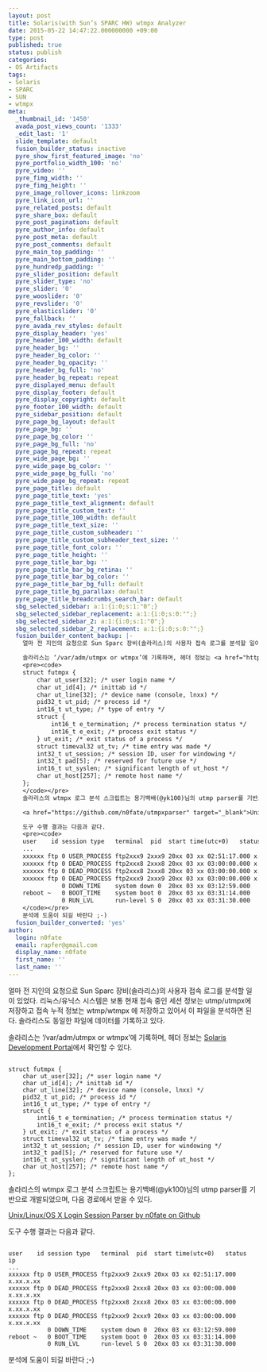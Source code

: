 ```yaml
---
layout: post
title: Solaris(with Sun’s SPARC HW) wtmpx Analyzer
date: 2015-05-22 14:47:22.000000000 +09:00
type: post
published: true
status: publish
categories:
- OS Artifacts
tags:
- Solaris
- SPARC
- SUN
- wtmpx
meta:
  _thumbnail_id: '1450'
  avada_post_views_count: '1333'
  _edit_last: '1'
  slide_template: default
  fusion_builder_status: inactive
  pyre_show_first_featured_image: 'no'
  pyre_portfolio_width_100: 'no'
  pyre_video: ''
  pyre_fimg_width: ''
  pyre_fimg_height: ''
  pyre_image_rollover_icons: linkzoom
  pyre_link_icon_url: ''
  pyre_related_posts: default
  pyre_share_box: default
  pyre_post_pagination: default
  pyre_author_info: default
  pyre_post_meta: default
  pyre_post_comments: default
  pyre_main_top_padding: ''
  pyre_main_bottom_padding: ''
  pyre_hundredp_padding: ''
  pyre_slider_position: default
  pyre_slider_type: 'no'
  pyre_slider: '0'
  pyre_wooslider: '0'
  pyre_revslider: '0'
  pyre_elasticslider: '0'
  pyre_fallback: ''
  pyre_avada_rev_styles: default
  pyre_display_header: 'yes'
  pyre_header_100_width: default
  pyre_header_bg: ''
  pyre_header_bg_color: ''
  pyre_header_bg_opacity: ''
  pyre_header_bg_full: 'no'
  pyre_header_bg_repeat: repeat
  pyre_displayed_menu: default
  pyre_display_footer: default
  pyre_display_copyright: default
  pyre_footer_100_width: default
  pyre_sidebar_position: default
  pyre_page_bg_layout: default
  pyre_page_bg: ''
  pyre_page_bg_color: ''
  pyre_page_bg_full: 'no'
  pyre_page_bg_repeat: repeat
  pyre_wide_page_bg: ''
  pyre_wide_page_bg_color: ''
  pyre_wide_page_bg_full: 'no'
  pyre_wide_page_bg_repeat: repeat
  pyre_page_title: default
  pyre_page_title_text: 'yes'
  pyre_page_title_text_alignment: default
  pyre_page_title_custom_text: ''
  pyre_page_title_100_width: default
  pyre_page_title_text_size: ''
  pyre_page_title_custom_subheader: ''
  pyre_page_title_custom_subheader_text_size: ''
  pyre_page_title_font_color: ''
  pyre_page_title_height: ''
  pyre_page_title_bar_bg: ''
  pyre_page_title_bar_bg_retina: ''
  pyre_page_title_bar_bg_color: ''
  pyre_page_title_bar_bg_full: default
  pyre_page_title_bg_parallax: default
  pyre_page_title_breadcrumbs_search_bar: default
  sbg_selected_sidebar: a:1:{i:0;s:1:"0";}
  sbg_selected_sidebar_replacement: a:1:{i:0;s:0:"";}
  sbg_selected_sidebar_2: a:1:{i:0;s:1:"0";}
  sbg_selected_sidebar_2_replacement: a:1:{i:0;s:0:"";}
  fusion_builder_content_backup: |-
    얼마 전 지인의 요청으로 Sun Sparc 장비(솔라리스)의 사용자 접속 로그를 분석할 일이 있었다. 리눅스/유닉스 시스템은 보통 현재 접속 중인 세션 정보는 utmp/utmpx에 저장하고 접속 누적 정보는 wtmp/wtmpx 에 저장하고 있어서 이 파일을 분석하면 된다. 솔라리스도 동일한 파일에 데이터를 기록하고 있다.

    솔라리스는 ‘/var/adm/utmpx or wtmpx’에 기록하며, 헤더 정보는 <a href="https://java.net/projects/solaris/sources/on-src/content/usr/src/head/utmp.h?rev=13149" target="_blank">Solaris Development Portal</a>에서 확인할 수 있다.
    <pre><code>
    struct futmpx {
        char ut_user[32]; /* user login name */
        char ut_id[4]; /* inittab id */
        char ut_line[32]; /* device name (console, lnxx) */
        pid32_t ut_pid; /* process id */
        int16_t ut_type; /* type of entry */
        struct {
            int16_t e_termination; /* process termination status */
            int16_t e_exit; /* process exit status */
        } ut_exit; /* exit status of a process */
        struct timeval32 ut_tv; /* time entry was made */
        int32_t ut_session; /* session ID, user for windowing */
        int32_t pad[5]; /* reserved for future use */
        int16_t ut_syslen; /* significant length of ut_host */
        char ut_host[257]; /* remote host name */
    };
    </code></pre>
    솔라리스의 wtmpx 로그 분석 스크립트는 용기백배(@yk100)님의 utmp parser를 기반으로 개발되었으며, 다음 경로에서 받을 수 있다.

    <a href="https://github.com/n0fate/utmpxparser" target="_blank">Unix/Linux/OS X Login Session Parser by n0fate on Github</a>

    도구 수행 결과는 다음과 같다.
    <pre><code>
    user    id session type   terminal  pid  start time(utc+0)   status  ip
    ...
    xxxxxx ftp 0 USER_PROCESS ftp2xxx9 2xxx9 20xx 03 xx 02:51:17.000 x.xx.x.xx
    xxxxxx ftp 0 DEAD_PROCESS ftp2xxx8 2xxx8 20xx 03 xx 03:00:00.000 x.xx.x.xx
    xxxxxx ftp 0 DEAD_PROCESS ftp2xxx8 2xxx8 20xx 03 xx 03:00:00.000 x.xx.x.xx
    xxxxxx ftp 0 DEAD_PROCESS ftp2xxx9 2xxx9 20xx 03 xx 03:00:00.000 x.xx.x.xx
               0 DOWN_TIME    system down 0  20xx 03 xx 03:12:59.000
    reboot ~   0 BOOT_TIME    system boot 0  20xx 03 xx 03:31:14.000
               0 RUN_LVL      run-level S 0  20xx 03 xx 03:31:30.000
    </code></pre>
    분석에 도움이 되길 바란다 ;-)
  fusion_builder_converted: 'yes'
author:
  login: n0fate
  email: rapfer@gmail.com
  display_name: n0fate
  first_name: ''
  last_name: ''
---
```

<p>얼마 전 지인의 요청으로 Sun Sparc 장비(솔라리스)의 사용자 접속 로그를 분석할 일이 있었다. 리눅스/유닉스 시스템은 보통 현재 접속 중인 세션 정보는 utmp/utmpx에 저장하고 접속 누적 정보는 wtmp/wtmpx 에 저장하고 있어서 이 파일을 분석하면 된다. 솔라리스도 동일한 파일에 데이터를 기록하고 있다.</p>
<p>솔라리스는 ‘/var/adm/utmpx or wtmpx’에 기록하며, 헤더 정보는 <a href="https://java.net/projects/solaris/sources/on-src/content/usr/src/head/utmp.h?rev=13149" target="_blank">Solaris Development Portal</a>에서 확인할 수 있다.</p>
<pre><code>
struct futmpx {
    char ut_user[32]; /* user login name */
    char ut_id[4]; /* inittab id */
    char ut_line[32]; /* device name (console, lnxx) */
    pid32_t ut_pid; /* process id */
    int16_t ut_type; /* type of entry */
    struct {
        int16_t e_termination; /* process termination status */
        int16_t e_exit; /* process exit status */
    } ut_exit; /* exit status of a process */
    struct timeval32 ut_tv; /* time entry was made */
    int32_t ut_session; /* session ID, user for windowing */
    int32_t pad[5]; /* reserved for future use */
    int16_t ut_syslen; /* significant length of ut_host */
    char ut_host[257]; /* remote host name */
};
</code></pre>
<p>솔라리스의 wtmpx 로그 분석 스크립트는 용기백배(@yk100)님의 utmp parser를 기반으로 개발되었으며, 다음 경로에서 받을 수 있다.</p>
<p><a href="https://github.com/n0fate/utmpxparser" target="_blank">Unix/Linux/OS X Login Session Parser by n0fate on Github</a></p>
<p>도구 수행 결과는 다음과 같다.</p>
<pre><code>
user    id session type   terminal  pid  start time(utc+0)   status  ip
...
xxxxxx ftp 0 USER_PROCESS ftp2xxx9 2xxx9 20xx 03 xx 02:51:17.000 x.xx.x.xx
xxxxxx ftp 0 DEAD_PROCESS ftp2xxx8 2xxx8 20xx 03 xx 03:00:00.000 x.xx.x.xx
xxxxxx ftp 0 DEAD_PROCESS ftp2xxx8 2xxx8 20xx 03 xx 03:00:00.000 x.xx.x.xx
xxxxxx ftp 0 DEAD_PROCESS ftp2xxx9 2xxx9 20xx 03 xx 03:00:00.000 x.xx.x.xx
           0 DOWN_TIME    system down 0  20xx 03 xx 03:12:59.000
reboot ~   0 BOOT_TIME    system boot 0  20xx 03 xx 03:31:14.000
           0 RUN_LVL      run-level S 0  20xx 03 xx 03:31:30.000
</code></pre>
<p>분석에 도움이 되길 바란다 ;-)</p>
